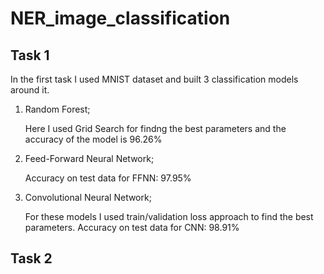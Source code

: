 # NER_image_classification

## Task 1
In the first task I used MNIST dataset and built 3 classification models around it.
1) Random Forest;
   
   Here I used Grid Search for findng the best parameters and the accuracy of the model is 96.26%
3) Feed-Forward Neural Network;
   
   Accuracy on test data for FFNN: 97.95%
5) Convolutional Neural Network;
   
   For these models I used train/validation loss approach to find the best parameters.
   Accuracy on test data for CNN: 98.91%

## Task 2
   
   
